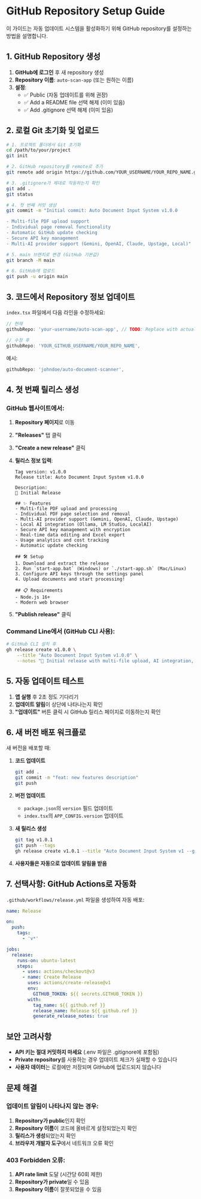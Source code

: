 # GitHub Repository Setup Guide

이 가이드는 자동 업데이트 시스템을 활성화하기 위해 GitHub repository를 설정하는 방법을 설명합니다.

## 1. GitHub Repository 생성

1. **GitHub에 로그인** 후 새 repository 생성
2. **Repository 이름**: `auto-scan-app` (또는 원하는 이름)
3. **설정**:
   - ✅ Public (자동 업데이트를 위해 권장)
   - ✅ Add a README file 선택 해제 (이미 있음)
   - ✅ Add .gitignore 선택 해제 (이미 있음)

## 2. 로컬 Git 초기화 및 업로드

```bash
# 1. 프로젝트 폴더에서 Git 초기화
cd /path/to/your/project
git init

# 2. GitHub repository를 remote로 추가
git remote add origin https://github.com/YOUR_USERNAME/YOUR_REPO_NAME.git

# 3. .gitignore가 제대로 작동하는지 확인
git add .
git status

# 4. 첫 번째 커밋 생성
git commit -m "Initial commit: Auto Document Input System v1.0.0

- Multi-file PDF upload support
- Individual page removal functionality  
- Automatic GitHub update checking
- Secure API key management
- Multi-AI provider support (Gemini, OpenAI, Claude, Upstage, Local)"

# 5. main 브랜치로 변경 (GitHub 기본값)
git branch -M main

# 6. GitHub에 업로드
git push -u origin main
```

## 3. 코드에서 Repository 정보 업데이트

`index.tsx` 파일에서 다음 라인을 수정하세요:

```typescript
// 현재
githubRepo: 'your-username/auto-scan-app', // TODO: Replace with actual GitHub repository

// 수정 후
githubRepo: 'YOUR_GITHUB_USERNAME/YOUR_REPO_NAME',
```

예시:
```typescript
githubRepo: 'johndoe/auto-document-scanner',
```

## 4. 첫 번째 릴리스 생성

### GitHub 웹사이트에서:

1. **Repository 페이지**로 이동
2. **"Releases"** 탭 클릭
3. **"Create a new release"** 클릭
4. **릴리스 정보 입력**:
   ```
   Tag version: v1.0.0
   Release title: Auto Document Input System v1.0.0
   
   Description:
   🚀 Initial Release
   
   ## ✨ Features
   - Multi-file PDF upload and processing
   - Individual PDF page selection and removal
   - Multi-AI provider support (Gemini, OpenAI, Claude, Upstage)
   - Local AI integration (Ollama, LM Studio, LocalAI)
   - Secure API key management with encryption
   - Real-time data editing and Excel export
   - Usage analytics and cost tracking
   - Automatic update checking
   
   ## 🛠️ Setup
   1. Download and extract the release
   2. Run `start-app.bat` (Windows) or `./start-app.sh` (Mac/Linux)
   3. Configure API keys through the settings panel
   4. Upload documents and start processing!
   
   ## 📋 Requirements
   - Node.js 16+
   - Modern web browser
   ```

5. **"Publish release"** 클릭

### Command Line에서 (GitHub CLI 사용):

```bash
# GitHub CLI 설치 후
gh release create v1.0.0 \
    --title "Auto Document Input System v1.0.0" \
    --notes "🚀 Initial release with multi-file upload, AI integration, and automatic updates"
```

## 5. 자동 업데이트 테스트

1. **앱 실행** 후 2초 정도 기다리기
2. **업데이트 알림**이 상단에 나타나는지 확인
3. **"업데이트"** 버튼 클릭 시 GitHub 릴리스 페이지로 이동하는지 확인

## 6. 새 버전 배포 워크플로

새 버전을 배포할 때:

1. **코드 업데이트**
   ```bash
   git add .
   git commit -m "feat: new features description"
   git push
   ```

2. **버전 업데이트**
   - `package.json`의 `version` 필드 업데이트
   - `index.tsx`의 `APP_CONFIG.version` 업데이트

3. **새 릴리스 생성**
   ```bash
   git tag v1.0.1
   git push --tags
   gh release create v1.0.1 --title "Auto Document Input System v1 --generate-notes
   ```

4. **사용자들은 자동으로 업데이트 알림을 받음**

## 7. 선택사항: GitHub Actions로 자동화

`.github/workflows/release.yml` 파일을 생성하여 자동 배포:

```yaml
name: Release

on:
  push:
    tags:
      - 'v*'

jobs:
  release:
    runs-on: ubuntu-latest
    steps:
      - uses: actions/checkout@v3
      - name: Create Release
        uses: actions/create-release@v1
        env:
          GITHUB_TOKEN: ${{ secrets.GITHUB_TOKEN }}
        with:
          tag_name: ${{ github.ref }}
          release_name: Release ${{ github.ref }}
          generate_release_notes: true
```

## 보안 고려사항

- **API 키는 절대 커밋하지 마세요** (.env 파일은 .gitignore에 포함됨)
- **Private repository**를 사용하는 경우 업데이트 체크가 실패할 수 있습니다
- **사용자 데이터**는 로컬에만 저장되며 GitHub에 업로드되지 않습니다

## 문제 해결

### 업데이트 알림이 나타나지 않는 경우:
1. **Repository가 public**인지 확인
2. **Repository 이름**이 코드에 올바르게 설정되었는지 확인
3. **릴리스가 생성**되었는지 확인
4. **브라우저 개발자 도구**에서 네트워크 오류 확인

### 403 Forbidden 오류:
1. **API rate limit** 도달 (시간당 60회 제한)
2. **Repository가 private**일 수 있음
3. **Repository 이름**이 잘못되었을 수 있음